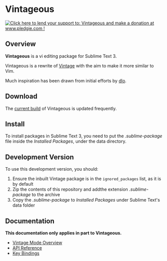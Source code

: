 Vintageous
==========

<a href='http://www.pledgie.com/campaigns/19122'><img alt='Click here to lend your support to: Vintageous and make a donation at www.pledgie.com !' src='http://www.pledgie.com/campaigns/19122.png?skin_name=chrome' border='0' /></a>


Overview
--------

**Vintageous** is a vi editing package for Sublime Text 3.

Vintageous is a rewrite of [Vintage](http://www.sublimetext.com/docs/2/vintage.html) with the aim to make it more similar to Vim.

Much inspiration has been drawn from initial efforts by [dlo](https://github.com/dlo).

Download
--------

The [current build](https://bitbucket.org/guillermooo/vintageous/downloads/Vintageous.sublime-package) of Vintageous is updated frequently.


Install
-------

To install packages in Sublime Text 3, you need to put the *.sublime-package* file inside
the *Installed Packages*, under the data directory.


Development Version
-------------------

To use this development version, you should:

1. Ensure the inbuilt Vintage package is in the ``ignored_packages`` list, as it is by default
2. Zip the contents of this repository and addthe extension *.sublime-package* to the archive
3. Copy the *.sublime-package* to *Installed Packages* under Sublime Text's data folder


Documentation
-------------

**This documentation only applies in part to Vintageous.**

* [Vintage Mode Overview](http://www.sublimetext.com/docs/3/vintage.html)
* [API Reference](http://www.sublimetext.com/docs/3/api_reference.html)
* [Key Bindings](http://sublimetext.info/docs/en/customization/key_bindings.html)
